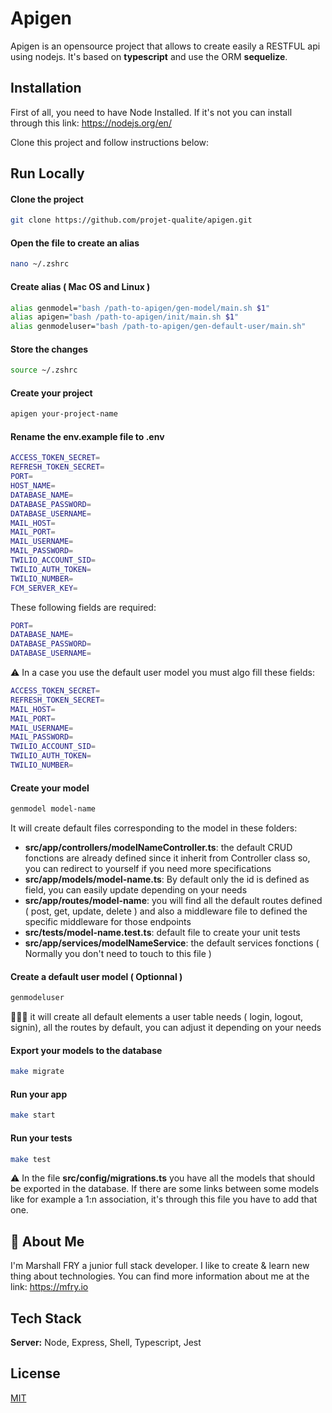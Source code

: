 # Apigen

Apigen is an opensource project that allows to create easily a RESTFUL api using nodejs.
It's based on **typescript** and use the ORM **sequelize**.



## Installation

First of all, you need to have Node Installed.
If it's not you can install through this link: https://nodejs.org/en/

Clone this project and follow instructions below:

## Run Locally

#### Clone the project

```bash
git clone https://github.com/projet-qualite/apigen.git
```

#### Open the file to create an alias

```bash
nano ~/.zshrc    
```

#### Create alias ( Mac OS and Linux )


```bash
alias genmodel="bash /path-to-apigen/gen-model/main.sh $1"
alias apigen="bash /path-to-apigen/init/main.sh $1"
alias genmodeluser="bash /path-to-apigen/gen-default-user/main.sh"
```

#### Store the changes

```bash
source ~/.zshrc 
```

#### Create your project

```bash
apigen your-project-name
```


#### Rename the env.example file to .env

```bash
ACCESS_TOKEN_SECRET=
REFRESH_TOKEN_SECRET=
PORT=
HOST_NAME=
DATABASE_NAME=
DATABASE_PASSWORD=
DATABASE_USERNAME=
MAIL_HOST=
MAIL_PORT=
MAIL_USERNAME=
MAIL_PASSWORD=
TWILIO_ACCOUNT_SID=
TWILIO_AUTH_TOKEN=
TWILIO_NUMBER=
FCM_SERVER_KEY=
```
These following fields are required: 
```bash
PORT=
DATABASE_NAME=
DATABASE_PASSWORD=
DATABASE_USERNAME=
```

⚠️ In a case you use the default user model you must algo fill these fields:
```bash
ACCESS_TOKEN_SECRET=
REFRESH_TOKEN_SECRET=
MAIL_HOST=
MAIL_PORT=
MAIL_USERNAME=
MAIL_PASSWORD=
TWILIO_ACCOUNT_SID=
TWILIO_AUTH_TOKEN=
TWILIO_NUMBER=
```

#### Create your model
```bash
genmodel model-name
```
It will create default files corresponding to the model in these folders:
* **src/app/controllers/modelNameController.ts**: the default CRUD fonctions are already defined since it inherit from Controller class so, you can redirect to yourself if you need more specifications
* **src/app/models/model-name.ts**: By default only the id is defined as field, you can easily update depending on your needs
* **src/app/routes/model-name**: you will find all the default routes defined ( post, get, update, delete ) and also a middleware file to defined the specific middleware for those endpoints
* **src/tests/model-name.test.ts**: default file to create your unit tests
* **src/app/services/modelNameService**: the default services fonctions ( Normally you don't need to touch to this file )


#### Create a default user model ( Optionnal )
```bash
genmodeluser
```
👨🏽‍💻 it will create all default elements a user table needs ( login, logout, signin), all the routes by default, you can adjust it depending on your needs


#### Export your models to the database
```bash
make migrate
```


#### Run your app
```bash
make start
```

#### Run your tests
```bash
make test
```

⚠️ In the file **src/config/migrations.ts** you have all the 
models that should be exported in the database. If there are some links
between some models like for example a 1:n association, it's through this file
you have to add that one.
## 🚀 About Me
I'm Marshall FRY a junior full stack developer. I like to create & learn new thing about technologies.
You can find more information about me at the link: https://mfry.io


## Tech Stack

**Server:** Node, Express, Shell, Typescript, Jest


## License

[MIT](https://choosealicense.com/licenses/mit/)

